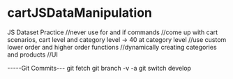 # cartJSDataManipulation
JS Dataset Practice
//never use for and if commands
//come up with cart scenarios, cart level and category level -> 40 at category level
//use custom lower order and higher order functions
//dynamically creating categories and products
//UI


-----Git Commits---
git fetch
git branch -v -a
git switch develop
